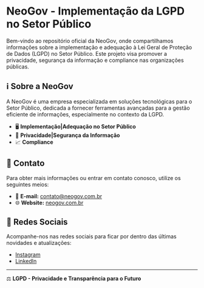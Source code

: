 # NeoGov - Implementação da LGPD no Setor Público

Bem-vindo ao repositório oficial da NeoGov, onde compartilhamos informações sobre a implementação e adequação à Lei Geral de Proteção de Dados (LGPD) no Setor Público. Este projeto visa promover a privacidade, segurança da informação e compliance nas organizações públicas.

## ℹ️ Sobre a NeoGov

A NeoGov é uma empresa especializada em soluções tecnológicas para o Setor Público, dedicada a fornecer ferramentas avançadas para a gestão eficiente de informações, especialmente no contexto da LGPD.

- 🖥️ **Implementação|Adequação no Setor Público**
- 🔐 **Privacidade|Segurança da Informação**
- 📈 **Compliance**

## 📲 Contato

Para obter mais informações ou entrar em contato conosco, utilize os seguintes meios:

- 📧 **E-mail:** [contato@neogov.com.br](mailto:contato@neogov.com.br)
- 🌐 **Website:** [neogov.com.br](https://www.neogov.com.br)

## 📱 Redes Sociais

Acompanhe-nos nas redes sociais para ficar por dentro das últimas novidades e atualizações:

- [Instagram](https://www.instagram.com/neogovofic/)
- [LinkedIn](https://www.linkedin.com/company/neogovbr/)

---

⚖️ **LGPD - Privacidade e Transparência para o Futuro**
